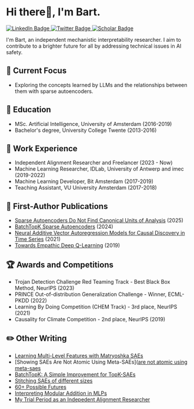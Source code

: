 # Hi there👋, I'm Bart.

<div id="badges">
  <a href="https://www.linkedin.com/in/bartbussmann/">
    <img src="https://img.shields.io/badge/LinkedIn-blue?style=for-the-badge&logo=linkedin&logoColor=white" alt="LinkedIn Badge"/>
  </a>
  <a href="https://twitter.com/bartbussmann">
    <img src="https://img.shields.io/badge/Twitter-blue?style=for-the-badge&logo=twitter&logoColor=white" alt="Twitter Badge"/>
  </a>
  <a href="https://scholar.google.nl/citations?user=EczorlUAAAAJ&hl=nl">
    <img src="https://img.shields.io/badge/Google_Scholar-blue?style=for-the-badge" alt="Scholar Badge"/>
  </a>
</div>

I'm Bart, an independent mechanistic interpretability researcher. I aim to contribute to a brighter future for all by addressing technical issues in AI safety.

## 🔭 Current Focus
- Exploring the concepts learned by LLMs and the relationships between them with sparse autoencoders.

## 🌱 Education
- MSc. Artificial Intelligence, University of Amsterdam (2016-2019)
- Bachelor's degree, University College Twente (2013-2016)

## 💼 Work Experience
- Independent Alignment Researcher and Freelancer (2023 - Now)
- Machine Learning Researcher, IDLab, University of Antwerp and imec (2019-2022)
- Machine Learning Developer, Bit Amsterdam (2017-2019)
- Teaching Assistant, VU University Amsterdam (2017-2018)

## 📜 First-Author Publications
- [Sparse Autoencoders Do Not Find Canonical Units of Analysis](https://arxiv.org/abs/2502.04878) (2025)
- [BatchTopK Sparse Autoencoders](https://arxiv.org/abs/2412.06410) (2024)
- [Neural Additive Vector Autoregression Models for Causal Discovery in Time Series](https://arxiv.org/abs/2010.09429) (2021)
- [Towards Empathic Deep Q-Learning](https://arxiv.org/abs/1906.10918) (2019)

## 🏆 Awards and Competitions

- Trojan Detection Challenge Red Teaming Track - Best Black Box Method, NeurIPS (2023)
- PRINCE Out-of-distribution Generalization Challenge - Winner, ECML-PKDD (2022)
- Learning By Doing Competition (CHEM Track) - 3rd place, NeurIPS (2021)
- Causality for Climate Competition - 2nd place, NeurIPS (2019)

## ✏️ Other Writing
- [Learning Multi-Level Features with Matryoshka SAEs](https://www.alignmentforum.org/posts/rKM9b6B2LqwSB5ToN/learning-multi-level-features-with-matryoshka-saes) 
- [Showing SAEs Are Not Atomic Using Meta-SAEs]([are not atomic using meta-saes](https://www.alignmentforum.org/posts/TMAmHh4DdMr4nCSr5/showing-sae-latents-are-not-atomic-using-meta-saes)
- [BatchTopK: A Simple Improvement for TopK-SAEs](https://www.alignmentforum.org/posts/Nkx6yWZNbAsfvic98/batchtopk-a-simple-improvement-for-topk-saes)
- [Stitching SAEs of different sizes](https://www.alignmentforum.org/posts/baJyjpktzmcmRfosq/stitching-saes-of-different-sizes)
- [60+ Possible Futures](https://www.lesswrong.com/posts/SRW9WAEEKJEgHAhSy/60-possible-futures)
- [Interpreting Modular Addition in MLPs](https://www.lesswrong.com/posts/cbDEjnRheYn38Dpc5/interpreting-modular-addition-in-mlps)
- [My Trial Period as an Indepedent Alignment Researcher](https://www.lesswrong.com/posts/y5QYnvYXxwDRex7hn/my-trial-period-as-an-independent-alignment-researcher)


